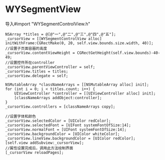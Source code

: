 # WYSegmentView

导入#import "WYSegmentControlView.h"

    NSArray *titles = @[@"一",@"二",@"三",@"四",@"五"];    
    _cursorView = [[WYSegmentControlView alloc] initWithFrame:CGRectMake(0, 20, self.view.bounds.size.width, 40)];
    //设置子页面容器的高度
    _cursorView.contentViewHeight = CGRectGetHeight(self.view.bounds)-40-49;
    //设置控件所在controller
    _cursorView.parentViewController = self;
    _cursorView.titles = titles;
    _cursorView.delegate = self;
    
    NSMutableArray *classNameArrays = [[NSMutableArray alloc] init];
    for (int i = 0; i < titles.count; i++) {
        UIViewController *controller = [[UIViewController alloc] init];
        [classNameArrays addObject:controller];
    }
    _cursorView.controllers = [classNameArrays copy];
    
    //设置字体和颜色
    _cursorView.selectedColor = [UIColor redColor];
    _cursorView.selectedFont = [UIFont systemFontOfSize:14];
    _cursorView.normalFont = [UIFont systemFontOfSize:14];
    _cursorView.backgroundColor = [UIColor whiteColor];
    _cursorView.lineView.backgroundColor = [UIColor redColor];
    [self.view addSubview:_cursorView];
    //属性设置完成后，调用此方法绘制界面
    [_cursorView reloadPages];
